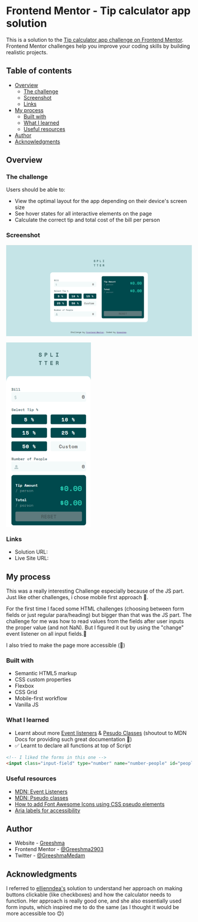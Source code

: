 # Frontend Mentor - Tip calculator app solution

This is a solution to the [Tip calculator app challenge on Frontend Mentor](https://www.frontendmentor.io/challenges/tip-calculator-app-ugJNGbJUX). Frontend Mentor challenges help you improve your coding skills by building realistic projects.

## Table of contents

- [Overview](#overview)
  - [The challenge](#the-challenge)
  - [Screenshot](#screenshot)
  - [Links](#links)
- [My process](#my-process)
  - [Built with](#built-with)
  - [What I learned](#what-i-learned)
  - [Useful resources](#useful-resources)
- [Author](#author)
- [Acknowledgments](#acknowledgments)


## Overview

### The challenge

Users should be able to:

- View the optimal layout for the app depending on their device's screen size
- See hover states for all interactive elements on the page
- Calculate the correct tip and total cost of the bill per person

### Screenshot

![SS-large-screen](./SS-large-screen.png)

<div>

  <img src="SS-small-screen.png" align="center"  height="500px"/>

</div>

### Links

- Solution URL: 
- Live Site URL: 

## My process

This was a really interesting Challenge especially because of the JS part. Just like other challenges, i chose mobile first approach 📱. 

For the first time I faced some HTML challenges (choosing between form fields or just regular para/heading) but bigger than that was the JS part. The challenge for me was how to read values from the fields after user inputs the proper value (and not NaN). But I figured it out by using the "change" event listener on all input fields.🤔

I also tried to make the page more accessible (🤞)
### Built with

- Semantic HTML5 markup
- CSS custom properties
- Flexbox
- CSS Grid
- Mobile-first workflow
- Vanilla JS

### What I learned

- Learnt about more [Event listeners](https://developer.mozilla.org/en-US/docs/Web/Events) & [Pesudo Classes](https://developer.mozilla.org/en-US/docs/Web/CSS/Pseudo-classes) (shoutout to MDN Docs for providing such great documentation 🤩)
- ✅ Learnt to declare all functions at top of Script


```html
<!-- I liked the forms in this one -->
<input class="input-field" type="number" name="number-people" id="people-count" placeholder="0" aria-label="enter-number-of-people" required aria-required="The number of people cannot be 0" min="0" max="100" />
```

### Useful resources

- [MDN: Event Listeners](https://developer.mozilla.org/en-US/docs/Web/Events)
- [MDN: Pseudo classes](https://developer.mozilla.org/en-US/docs/Web/Events)
- [How to add Font Awesome Icons using CSS pseudo elements](https://fontawesome.com/v5.15/how-to-use/on-the-web/advanced/css-pseudo-elements)
- [Aria labels for accessibility](https://www.aditus.io/aria/aria-label/)

## Author

- Website - [Greeshma](https://greeshma-portfolio.netlify.app/)
- Frontend Mentor - [@Greeshma2903](https://www.frontendmentor.io/profile/Greeshma2903)
- Twitter - [@GreeshmaMedam](https://www.twitter.com/GreeshmaMedam)

## Acknowledgments

I referred to [ellienndea's](https://github.com/ellienndea/tip-calculator-app) solution to understand her approach on making buttons clickable (like checkboxes) and how the calculator needs to function. Her approach is really good one, and she also essentially used form inputs, which inspired me to do the same (as I thought it would be more accessible too 😊)

